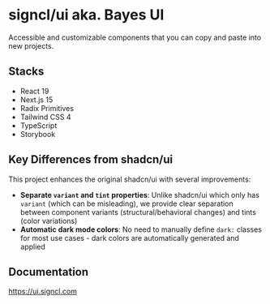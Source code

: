 # signcl/ui aka. Bayes UI

Accessible and customizable components that you can copy and paste into new projects.

## Stacks

- React 19
- Next.js 15
- Radix Primitives
- Tailwind CSS 4
- TypeScript
- Storybook

## Key Differences from shadcn/ui

This project enhances the original shadcn/ui with several improvements:

- **Separate `variant` and `tint` properties**: Unlike shadcn/ui which only has `variant` (which can be misleading), we provide clear separation between component variants (structural/behavioral changes) and tints (color variations)
- **Automatic dark mode colors**: No need to manually define `dark:` classes for most use cases - dark colors are automatically generated and applied

## Documentation

https://ui.signcl.com
